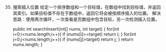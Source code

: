 ﻿35. 搜索插入位置给定一个排序数组和一个目标值，在数组中找到目标值，并返回其索引。如果目标值不存在于数组中，返回它将会被按顺序插入的位置。解决思路：使用两次循环，一次查看是否数组中包含目标，另一次检测插入位置。    public int searchInsert(int[] nums, int target) {           for(int i=0;i<nums.length;i++){            if (nums[i]==target)                return i;        }        for(int j=0;j<nums.length;j++){            if (nums[j]>target)                return j;        }        return nums.length;    }